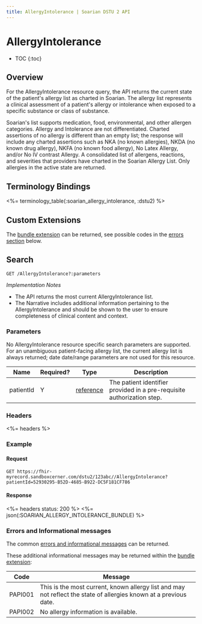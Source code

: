 ```yaml
---
title: AllergyIntolerance | Soarian DSTU 2 API
---
```

 
# AllergyIntolerance  

* TOC
{:toc}

## Overview

For the AllergyIntolerance resource query, the API returns the current state of the patient's allergy list as charted in Soarian.   The allergy list represents a clinical assessment of a patient's allergy or intolerance when exposed to a specific substance or class of substance.  

Soarian's list supports medication, food, environmental, and other allergen categories.  Allergy and Intolerance are not differentiated.  Charted assertions of no allergy is different than an empty list; the response will include any charted assertions such as NKA (no known allergies), NKDA (no known drug allergy), NKFA (no known food allergy), No Latex Allergy, and/or No IV contrast Allergy.  A consolidated list of allergens, reactions, and severities that providers have charted in the Soarian Allergy List.  Only allergies in the active state are returned.


## Terminology Bindings

<%= terminology_table(:soarian_allergy_intolerance, :dstu2) %> 

## Custom Extensions
The [bundle extension] can be returned, see possible codes in the [errors section] below.

## Search 

	GET /AllergyIntolerance?:parameters

_Implementation Notes_

* The API returns the most current AllergyIntolerance list.
* The Narrative includes additional information pertaining to the AllergyIntolerance and should be shown to the user to ensure completeness of clinical content and context.

### Parameters
     
No AllergyIntolerance resource specific search parameters are supported. For an unambiguous patient-facing allergy list, the current allergy list is always returned; date date/range parameters are not used for this resource.

|Name |Required? | Type | Description
| --- | --- | --- | --- |
| patientId | Y | [reference](http://hl7.org/fhir/DSTU2/search.html#reference) | The patient identifier provided in a pre-requisite authorization step. |

### Headers

<%= headers %>

### Example

#### Request

	GET https://fhir-myrecord.sandboxcerner.com/dstu2/123abc//AllergyIntolerance?patientId=52930295-B52D-4685-B922-DC5F181CF786
	
#### Response
 
<%= headers status: 200 %>
<%= json(:SOARIAN_ALLERGY_INTOLERANCE_BUNDLE) %>
  
### Errors and Informational messages

The common [errors and informational messages](../../common-errors) can be returned.

These additional informational messages may be returned within the [bundle extension]:
 
| Code | Message |
| --- | --- |
| PAPI001 | This is the most current, known allergy list and may not reflect the state of allergies known at a previous date.|
| PAPI002 | No allergy information is available.|

[bundle extension]: ../../#bundle-message-extension
[errors section]: #errors-and-informational-messages
